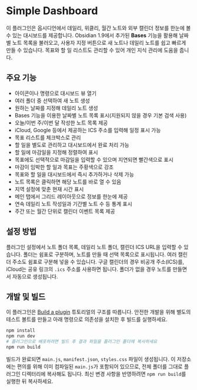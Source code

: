 # Simple Dashboard

이 플러그인은 옵시디언에서 데일리, 위클리, 월간 노트와 외부 캘린더 정보를 한눈에 볼 수 있는 대시보드를 제공합니다. Obsidian 1.9에서 추가된 **Bases** 기능을 활용해 날짜별 노트 목록을 불러오고, 사용자 지정 버튼으로 새 노트나 데일리 노트를 쉽고 빠르게 만들 수 있습니다. 목표와 할 일 리스트도 관리할 수 있어 개인 지식 관리에 도움을 줍니다.

## 주요 기능

- 아이콘이나 명령으로 대시보드 뷰 열기
- 여러 폴더 중 선택하여 새 노트 생성
- 원하는 날짜를 지정해 데일리 노트 생성
- Bases 기능을 이용한 날짜별 노트 목록 표시(지원되지 않을 경우 기본 검색 사용)
- 오늘/이번 주/이번 달 작성한 노트 목록 제공
- iCloud, Google 등에서 제공하는 ICS 주소를 입력해 일정 표시 가능
- 목표 리스트를 체크박스로 관리
- 할 일을 별도로 관리하고 대시보드에서 완료 처리 가능
- 할 일에 마감일을 지정해 정렬하여 표시
- 목표에도 선택적으로 마감일을 입력할 수 있으며 지연되면 빨간색으로 표시
- 마감이 임박한 할 일과 목표는 주황색으로 강조
- 목표와 할 일을 대시보드에서 즉시 추가하거나 삭제 가능
- 노트 목록은 클릭하면 해당 노트를 바로 열 수 있음
- 지역 설정에 맞춘 현재 시간 표시
- 메인 탭에서 그리드 레이아웃으로 정보를 한눈에 제공
- 연속 데일리 노트 작성일과 기간별 노트 수 등 통계 표시
- 주간 또는 월간 단위로 캘린더 이벤트 목록 제공

## 설정 방법

플러그인 설정에서 노트 폴더 목록, 데일리 노트 폴더, 캘린더 ICS URL을 입력할 수 있습니다. 폴더는 쉼표로 구분하며, 노트를 만들 때 선택 목록으로 표시됩니다. 여러 캘린더 주소도 쉼표로 구분해 넣을 수 있습니다. 구글 캘린더의 경우 비공개 주소(ICS)를, iCloud는 공유 링크의 `.ics` 주소를 사용하면 됩니다.
폴더가 없을 경우 노트를 만들면서 자동으로 생성됩니다.

## 개발 및 빌드

이 플러그인은 [Build a plugin](https://docs.obsidian.md/Plugins/Getting+started/Build+a+plugin) 튜토리얼의 구조를 따릅니다. 안전한 개발을 위해 별도의 테스트 볼트를 만들고 아래 명령으로 의존성을 설치한 후 빌드를 실행하세요.

```bash
npm install
npm run dev
# 플러그인으로 배포하려면 빌드 후 결과 파일을 플러그인 폴더에 복사하세요
npm run build
```

빌드가 완료되면 `main.js`, `manifest.json`, `styles.css` 파일이 생성됩니다. 이 저장소에는 편의를 위해 이미 컴파일된 `main.js`가 포함되어 있으므로, 전체 폴더를 그대로 플러그인 디렉터리에 복사해도 됩니다. 최신 변경 사항을 반영하려면 `npm run build`를 실행한 뒤 복사하세요.
